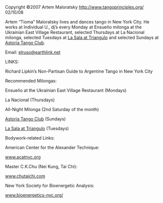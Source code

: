 Copyright ©2007 Artem Maloratsky
http://www.tangoprinciples.org/
02/10/08


Artem “Tioma” Maloratsky lives and dances tango in New York City. He works at Individual U., dj’s every Monday at Ensueño milonga at the Ukrainian East Village Restaurant, selected Thursdays at La Nacional milonga, selected Tuesdays at [La Sala at Triangulo](http://tangonyc.com/tuesday-milonga/) and selected Sundays at [Astoria Tango Club](http://www.astoriatangoclub.com/).

Email: [elruso@earthlink.net](mailto:elruso@earthlink.net)

LINKS:

Richard Lipkin’s Non-Partisan Guide to Argentine Tango in New York City

Recommended Milongas:

Ensueño at the Ukrainian East Village Restaurant (Mondays)

La Nacional (Thursdays)

All-Night Milonga (2nd Saturday of the month)

[Astoria Tango Club](http://www.astoriatangoclub.com/) (Sundays)

[La Sala at Triangulo](http://tangonyc.com/tuesday-milonga/) (Tuesdays)

Bodywork-related Links:

 American Center for the Alexander Technique:

www.acatnyc.org

Master C.K.Chu (Nei Kung, Tai Chi):

www.chutaichi.com

New York Society for Bioenergetic Analysis:

www.bioenergetics-nyc.org/
